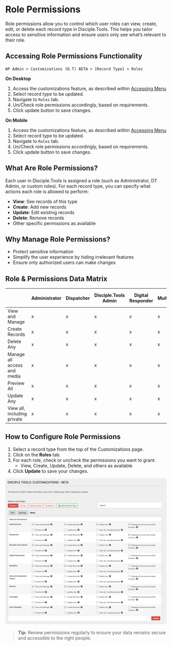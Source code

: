 # Role Permissions

Role permissions allow you to control which user roles can view, create, edit, or delete each record type in Disciple.Tools. This helps you tailor access to sensitive information and ensure users only see what’s relevant to their role.

## Accessing Role Permissions Functionality

`WP Admin > Customizations (D.T) BETA > [Record Type] > Roles`

__On Desktop__

1. Access the customizations feature, as described within [Accessing Menu](./accessing-menu.md)
2. Select record type to be updated.
3. Navigate to `Roles` tab.
4. Un/Check role permissions accordingly, based on requirements. 
5. Click update button to save changes.

__On Mobile__

1. Access the customizations feature, as described within [Accessing Menu](./accessing-menu.md)
2. Select record type to be updated.
3. Navigate to `Roles` tab.
4. Un/Check role permissions accordingly, based on requirements.
5. Click update button to save changes.

## What Are Role Permissions?

Each user in Disciple.Tools is assigned a role (such as Administrator, DT Admin, or custom roles). For each record type, you can specify what actions each role is allowed to perform:

- **View**: See records of this type
- **Create**: Add new records
- **Update**: Edit existing records
- **Delete**: Remove records
- Other specific permissions as available

## Why Manage Role Permissions?

- Protect sensitive information
- Simplify the user experience by hiding irrelevant features
- Ensure only authorized users can make changes

## Role & Permissions Data Matrix

| | Administrator | Dispatcher | Disciple.Tools Admin | Digital Responder | Multiplier | Network Dashboard Viewer | Partner | Strategist | User Manager |
| ----- | ----- | ----- | ----- | ----- | ----- | ----- | ----- | ----- | ----- |
| View and Manage | x | x | x | x | x | x | x | x | x |
| Create Records | x | x | x | x | x | x | x | x | x |
| Delete Any | x | x | x | x | x | x | x | x | x |
| Manage all access and media | x | x | x | x | x | x | x | x | x |
| Preview All | x | x | x | x | x | x | x | x | x |
| Update Any | x | x | x | x | x | x | x | x | x |
| View all, including private | x | x | x | x | x | x | x | x | x |

## How to Configure Role Permissions

1. Select a record type from the top of the Customizations page.
2. Click on the **Roles** tab.
3. For each role, check or uncheck the permissions you want to grant:
   - View, Create, Update, Delete, and others as available
4. Click **Update** to save your changes.

![Roles and Permissions Tab](./imgs/roles-permissions/roles-permissions-tab.png)

> **Tip:** Review permissions regularly to ensure your data remains secure and accessible to the right people. 